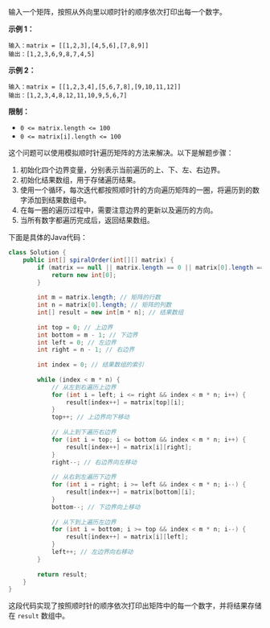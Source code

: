 输入一个矩阵，按照从外向里以顺时针的顺序依次打印出每一个数字。

 

**示例 1：**

```
输入：matrix = [[1,2,3],[4,5,6],[7,8,9]]
输出：[1,2,3,6,9,8,7,4,5]
```

**示例 2：**

```
输入：matrix = [[1,2,3,4],[5,6,7,8],[9,10,11,12]]
输出：[1,2,3,4,8,12,11,10,9,5,6,7]
```

 

**限制：**

- `0 <= matrix.length <= 100`
- `0 <= matrix[i].length <= 100`







这个问题可以使用模拟顺时针遍历矩阵的方法来解决。以下是解题步骤：

1. 初始化四个边界变量，分别表示当前遍历的上、下、左、右边界。
2. 初始化结果数组，用于存储遍历结果。
3. 使用一个循环，每次迭代都按照顺时针的方向遍历矩阵的一圈，将遍历到的数字添加到结果数组中。
4. 在每一圈的遍历过程中，需要注意边界的更新以及遍历的方向。
5. 当所有数字都遍历完成后，返回结果数组。

下面是具体的Java代码：

```java
class Solution {
    public int[] spiralOrder(int[][] matrix) {
        if (matrix == null || matrix.length == 0 || matrix[0].length == 0) {
            return new int[0];
        }
        
        int m = matrix.length; // 矩阵的行数
        int n = matrix[0].length; // 矩阵的列数
        int[] result = new int[m * n]; // 结果数组
        
        int top = 0; // 上边界
        int bottom = m - 1; // 下边界
        int left = 0; // 左边界
        int right = n - 1; // 右边界
        
        int index = 0; // 结果数组的索引
        
        while (index < m * n) {
            // 从左到右遍历上边界
            for (int i = left; i <= right && index < m * n; i++) {
                result[index++] = matrix[top][i];
            }
            top++; // 上边界向下移动
            
            // 从上到下遍历右边界
            for (int i = top; i <= bottom && index < m * n; i++) {
                result[index++] = matrix[i][right];
            }
            right--; // 右边界向左移动
            
            // 从右到左遍历下边界
            for (int i = right; i >= left && index < m * n; i--) {
                result[index++] = matrix[bottom][i];
            }
            bottom--; // 下边界向上移动
            
            // 从下到上遍历左边界
            for (int i = bottom; i >= top && index < m * n; i--) {
                result[index++] = matrix[i][left];
            }
            left++; // 左边界向右移动
        }
        
        return result;
    }
}
```

这段代码实现了按照顺时针的顺序依次打印出矩阵中的每一个数字，并将结果存储在 `result` 数组中。
